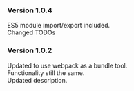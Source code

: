 ### Version 1.0.4

ES5 module import/export included.  
Changed TODOs

### Version 1.0.2

Updated to use webpack as a bundle tool.  
Functionality still the same.  
Updated description.
